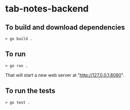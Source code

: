 # tab-notes-backend


## To build and download dependencies

```
> go build .
```


## To run

```
> go run .
```

That will start a new web server at "http://127.0.0.1:8080".

## To run the tests

```
> go test .
```
